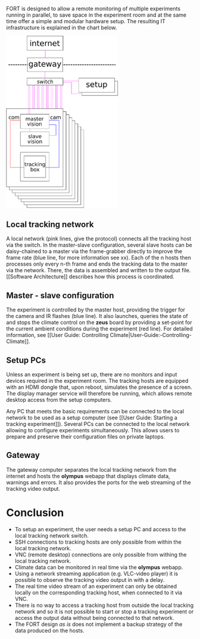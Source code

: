 FORT is designed to allow a remote monitoring of multiple experiments running in parallel, to save space in the experiment room and at the same time offer a simple and modular hardware setup. The resulting IT infrastructure is explained in the chart below.

<img alt="IT Infrastructure overview" src="https://github.com/formicidae-tracker/documentation/raw/draft-matthias/images/network_explained.png" width="300" />

## Local tracking network
A local network (pink lines, give the protocol) connects all the tracking host via the switch. In the master-slave configuration, several slave hosts can be daisy-chained to a master via the frame-grabber directly to improve the frame rate (blue line, for more information see xx). Each of the n hosts then processes only every n-th frame and ends the tracking data to the master via the network. There, the data is assembled and written to the output file.
[[Software Architecture]] describes how this process is coordinated.

## Master - slave configuration
The experiment is controlled by the master host, providing the trigger for the camera and IR flashes (blue line). It also launches, queries the state of and stops the climate control on the **zeus** board by providing a set-point for the current ambient conditions during the experiment (red line). For detailed information, see [[User Guide: Controlling Climate|User-Guide:-Controlling-Climate]].

## Setup PCs
Unless an experiment is being set up, there are no monitors and input devices required in the experiment room. The tracking hosts are equipped with an HDMI dongle that, upon reboot, simulates the presence of a screen. The display manager service will therefore be running, which allows remote desktop access from the setup computers.

Any PC that meets the basic requirements can be connected to the local network to be used as a setup computer (see [[User Guide: Starting a tracking experiment]]). Several PCs can be connected to the local network allowing to configure experiments simultaneously.
This allows users to prepare and preserve their configuration files on private laptops.

## Gateway
The gateway computer separates the local tracking network from the internet and hosts the **olympus** webapp that displays climate data, warnings and errors. It also provides the ports for the web streaming of the tracking video output.

# Conclusion
* To setup an experiment, the user needs a setup PC and access to the local tracking network switch.
* SSH connections to tracking hosts are only possible from within the local tracking network.
* VNC (remote desktop) connections are only possible from withing the local tracking network.
* Climate data can be monitored in real time via the **olympus** webapp.
* Using a network streaming application (e.g. VLC-video player) it is possible to observe the tracking video output in with a delay.
* The real time video stream of an experiment can only be obtained locally on the corresponding tracking host, when connected to it via VNC.
* There is no way to access a tracking host from outside the local tracking network and so it is not possible to start or stop a tracking experiment or access the output data without being connected to that network.
* The FORT design *as is* does not implement a backup strategy of the data produced on the hosts.
